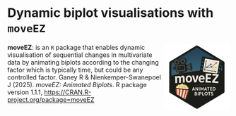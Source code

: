 # Dynamic biplot visualisations with  `moveEZ`

<img src="images/moveEZ_logo.png" align="right" width="150" />

**moveEZ**: is an `R` package that enables dynamic visualisation of sequential changes in multivariate data by animating biplots according to the changing factor which is typically time, but could be any controlled factor. 
Ganey R & Nienkemper-Swanepoel J (2025). _moveEZ: Animated Biplots_. R package
  version 1.1.1, <https://CRAN.R-project.org/package=moveEZ>
<br>
